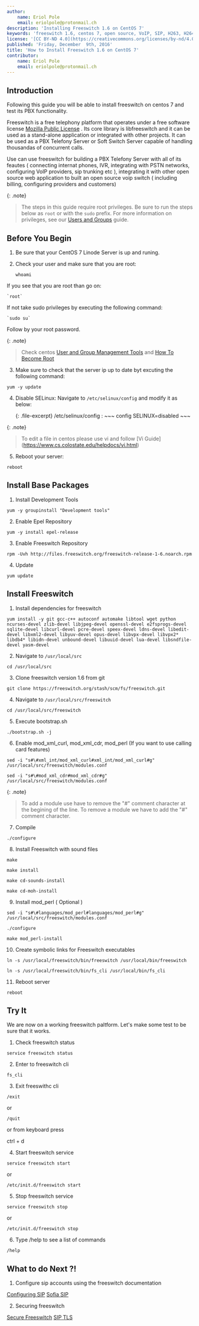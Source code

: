 ```yaml
---
author:
    name: Eriol Pole
    email: eriolpole@protonmail.ch
description: 'Installing Freeswitch 1.6 on CentOS 7'
keywords: 'freeswitch 1.6, centos 7, open source, VoIP, SIP, H263, H264, IVR, API, skypopen, H.323, SCCP'
license: '[CC BY-ND 4.0](https://creativecommons.org/licenses/by-nd/4.0)'
published: 'Friday, December  9th, 2016'
title: 'How to Install Freeswitch 1.6 on CentOS 7'
contributor:
    name: Eriol Pole
    email: eriolpole@protonmail.ch
---
```


## Introduction

Following this guide you will be able to install freeswitch on centos 7 and test its PBX functionality. 

Freeswitch is a free telephony platform that operates under a free software license [Mozilla Public License](https://www.mozilla.org/en-US/MPL/) . Its core library is libfreeswitch and it can be used as a stand-alone application or integrated with other projects. It can be used as a PBX Telefony Server or Soft Switch Server capable of handling thousandas of concurrent calls.

Use can use freeswitch for building a PBX Telefony Server with all of its feautes ( connecting internat phones, IVR, integrating with PSTN networks, configuring VoIP providers, sip trunking etc ), integrating it with other open source web application to built an open source voip switch ( including billing, configuring providers and customers)

{: .note}
>
> The steps in this guide require root privileges. Be sure to run the steps below as `root` or with the `sudo` prefix. For more information on privileges, see our [Users and Groups](/docs/tools-reference/linux-users-and-groups) guide. 

## Before You Begin

1. Be sure that your CentOS 7 Linode Server is up and runing.
2. Check your user and make sure that you are root:

    `whoami`

 If you see that you are root than go on:

    `root`
	
 If not take sudo privileges by executing the following command:

    `sudo su`
	
 Follow by your root password.

 {: .note}
 >
 > Check centos [User and Group Management Tools](https://www.centos.org/docs/5/html/Deployment_Guide-en-US/s1-users-tools.html) and  [How To Become Root](https://wiki.centos.org/TipsAndTricks/BecomingRoot)
	
3. Make sure to check that the server ip up to date byt excuting the following command: 

 `yum -y update`

4. Disable SELinux: Navigate to `/etc/selinux/config` and modify it as below:

    {: .file-excerpt}
    /etc/selinux/config
    :   ~~~ config
        SELINUX=disabled
        ~~~

 {: .note}
 >
 > To edit a file in centos please use vi and follow  [Vi Guide] (https://www.cs.colostate.edu/helpdocs/vi.html)

5. Reboot your server:

 `reboot`


## Install Base Packages

1. Install Development Tools

 `yum -y groupinstall "Development tools"`

2. Enable Epel Repository

 `yum -y install epel-release`

3. Enable Freeswitch Repository

 `rpm -Uvh http://files.freeswitch.org/freeswitch-release-1-6.noarch.rpm`

4. Update

 `yum update`

## Install Freeswitch

1. Install dependencies for freeswitch

 `yum install -y git gcc-c++ autoconf automake libtool wget python ncurses-devel zlib-devel libjpeg-devel openssl-devel e2fsprogs-devel sqlite-devel libcurl-devel pcre-devel speex-devel ldns-devel libedit-devel libxml2-devel libyuv-devel opus-devel libvpx-devel libvpx2* libdb4* libidn-devel unbound-devel libuuid-devel lua-devel libsndfile-devel yasm-devel`

2. Navigate to `/usr/local/src`

 `cd /usr/local/src`

3. Clone freeswitch version 1.6 from git 

 `git clone https://freeswitch.org/stash/scm/fs/freeswitch.git`

4. Navigate to `/usr/local/src/freeswitch`

 `cd /usr/local/src/freeswitch`

5. Execute bootstrap.sh

 `./bootstrap.sh -j`

6. Enable mod_xml_curl, mod_xml_cdr, mod_perl (If you want to use calling card features)

 `sed -i "s#\#xml_int/mod_xml_curl#xml_int/mod_xml_curl#g" /usr/local/src/freeswitch/modules.conf`
 
 `sed -i "s#\#mod_xml_cdr#mod_xml_cdr#g" /usr/local/src/freeswitch/modules.conf`

 {: .note}
 >
 > To add a module use have to remove the "#" comment character at the begining of the line. To remove a module we have to add the "#"    comment character. 

7. Compile

 `./configure`

8. Install Freeswitch with sound files

 `make`
 
 `make install`
 
 `make cd-sounds-install`
 
 `make cd-moh-install`

9. Install mod_perl ( Optional )

 `sed -i "s#\#languages/mod_perl#languages/mod_perl#g" /usr/local/src/freeswitch/modules.conf`
 
 `./configure`
 
 `make mod_perl-install`

10. Create symbolic links for Freeswitch executables

 `ln -s /usr/local/freeswitch/bin/freeswitch /usr/local/bin/freeswitch`
 
 `ln -s /usr/local/freeswitch/bin/fs_cli /usr/local/bin/fs_cli`

11. Reboot server 

 `reboot`

## Try It

We are now on a working freeswitch paltform. Let's make some test to be sure that it works.

1. Check freeswitch status

 `service freeswitch status`

2. Enter to freeswitch cli

 `fs_cli`

3. Exit freeswithc cli

 `/exit` 

 or 

 `/quit` 

 or from keyboard press

  ctrl + d

4. Start freeswitch service

 `service freeswitch start`

 or 
 
 `/etc/init.d/freeswitch start`

5. Stop freeswitch service

 `service freeswitch stop`

 or 

 `/etc/init.d/freeswitch stop`

6. Type /help <enter> to see a list of commands

 `/help`

## What to do Next ?!

 1. Configure sip accounts using the freeswitch documentation

 [Configuring SIP](https://wiki.freeswitch.org/wiki/Configuring_SIP)
 [Sofia SIP](http://wiki.freeswitch.org/wiki/Sofia-SIP)


 2. Securing freeswitch

 [Secure Freeswitch](https://freeswitch.org/confluence/display/FREESWITCH/Security)
 [SIP TLS](https://wiki.freeswitch.org/wiki/SIP_TLS)
